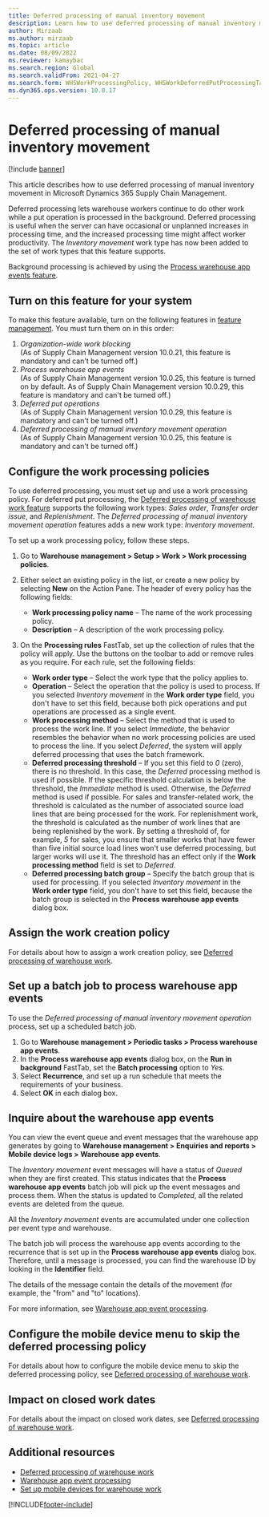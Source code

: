```yaml
---
title: Deferred processing of manual inventory movement
description: Learn how to use deferred processing of manual inventory movement in Microsoft Dynamics 365 Supply Chain Management, including a step-by-step process.
author: Mirzaab
ms.author: mirzaab
ms.topic: article
ms.date: 08/09/2022
ms.reviewer: kamaybac
ms.search.region: Global
ms.search.validFrom: 2021-04-27
ms.search.form: WHSWorkProcessingPolicy, WHSWorkDeferredPutProcessingTask
ms.dyn365.ops.version: 10.0.17
---
```


# Deferred processing of manual inventory movement

[!include [banner](../includes/banner.md)]

This article describes how to use deferred processing of manual inventory movement in Microsoft Dynamics 365 Supply Chain Management.

Deferred processing lets warehouse workers continue to do other work while a put operation is processed in the background. Deferred processing is useful when the server can have occasional or unplanned increases in processing time, and the increased processing time might affect worker productivity. The *Inventory movement* work type has now been added to the set of work types that this feature supports.

Background processing is achieved by using the [Process warehouse app events feature](warehouse-app-events.md).

## Turn on this feature for your system

To make this feature available, turn on the following features in [feature management](../../fin-ops-core/fin-ops/get-started/feature-management/feature-management-overview.md). You must turn them on in this order:

1. *Organization-wide work blocking*<br>(As of Supply Chain Management version 10.0.21, this feature is mandatory and can't be turned off.)
1. *Process warehouse app events*<br>(As of Supply Chain Management version 10.0.25, this feature is turned on by default. As of Supply Chain Management version 10.0.29, this feature is mandatory and can't be turned off.)
1. *Deferred put operations*<br>(As of Supply Chain Management version 10.0.29, this feature is mandatory and can't be turned off.)
1. *Deferred processing of manual inventory movement operation*<br>(As of Supply Chain Management version 10.0.25, this feature is mandatory and can't be turned off.)

## Configure the work processing policies

To use deferred processing, you must set up and use a work processing policy. For deferred put processing, the [Deferred processing of warehouse work feature](deferred-put.md) supports the following work types: *Sales order*, *Transfer order issue*, and *Replenishment*. The *Deferred processing of manual inventory movement operation* features adds a new work type: *Inventory movement*.

To set up a work processing policy, follow these steps.

1. Go to **Warehouse management \> Setup \> Work \> Work processing policies**.
1. Either select an existing policy in the list, or create a new policy by selecting **New** on the Action Pane. The header of every policy has the following fields:

    - **Work processing policy name** – The name of the work processing policy.
    - **Description** – A description of the work processing policy.

1. On the **Processing rules** FastTab, set up the collection of rules that the policy will apply. Use the buttons on the toolbar to add or remove rules as you require. For each rule, set the following fields:

    - **Work order type** – Select the work type that the policy applies to.
    - **Operation** – Select the operation that the policy is used to process. If you selected *Inventory movement* in the **Work order type** field, you don't have to set this field, because both pick operations and put operations are processed as a single event.
    - **Work processing method** – Select the method that is used to process the work line. If you select *Immediate*, the behavior resembles the behavior when no work processing policies are used to process the line. If you select *Deferred*, the system will apply deferred processing that uses the batch framework.
    - **Deferred processing threshold** – If you set this field to *0* (zero), there is no threshold. In this case, the *Deferred* processing method is used if possible. If the specific threshold calculation is below the threshold, the *Immediate* method is used. Otherwise, the *Deferred* method is used if possible. For sales and transfer-related work, the threshold is calculated as the number of associated source load lines that are being processed for the work. For replenishment work, the threshold is calculated as the number of work lines that are being replenished by the work. By setting a threshold of, for example, *5* for sales, you ensure that smaller works that have fewer than five initial source load lines won't use deferred processing, but larger works will use it. The threshold has an effect only if the **Work processing method** field is set to *Deferred*.
    - **Deferred processing batch group** – Specify the batch group that is used for processing. If you selected *Inventory movement* in the **Work order type** field, you don't have to set this field, because the batch group is selected in the **Process warehouse app events** dialog box.

## Assign the work creation policy

For details about how to assign a work creation policy, see [Deferred processing of warehouse work](deferred-put.md).

## Set up a batch job to process warehouse app events

To use the *Deferred processing of manual inventory movement operation* process, set up a scheduled batch job.

1. Go to **Warehouse management \> Periodic tasks \> Process warehouse app events**.
1. In the **Process warehouse app events** dialog box, on the **Run in background** FastTab, set the **Batch processing** option to *Yes*.
1. Select **Recurrence**, and set up a run schedule that meets the requirements of your business.
1. Select **OK** in each dialog box.

## Inquire about the warehouse app events

You can view the event queue and event messages that the warehouse app generates by going to **Warehouse management \> Enquiries and reports \> Mobile device logs \> Warehouse app events**.

The *Inventory movement* event messages will have a status of *Queued* when they are first created. This status indicates that the **Process warehouse app events** batch job will pick up the event messages and process them. When the status is updated to *Completed*, all the related events are deleted from the queue.

All the *Inventory movement* events are accumulated under one collection per event type and warehouse.

The batch job will process the warehouse app events according to the recurrence that is set up in the **Process warehouse app events** dialog box. Therefore, until a message is processed, you can find the warehouse ID by looking in the **Identifier** field.

The details of the message contain the details of the movement (for example, the "from" and "to" locations).

For more information, see [Warehouse app event processing](warehouse-app-events.md).

## Configure the mobile device menu to skip the deferred processing policy

For details about how to configure the mobile device menu to skip the deferred processing policy, see [Deferred processing of warehouse work](deferred-put.md).

## Impact on closed work dates

For details about the impact on closed work dates, see [Deferred processing of warehouse work](deferred-put.md).

## Additional resources

- [Deferred processing of warehouse work](deferred-put.md)
- [Warehouse app event processing](warehouse-app-events.md)
- [Set up mobile devices for warehouse work](configure-mobile-devices-warehouse.md)

[!INCLUDE[footer-include](../../includes/footer-banner.md)]
